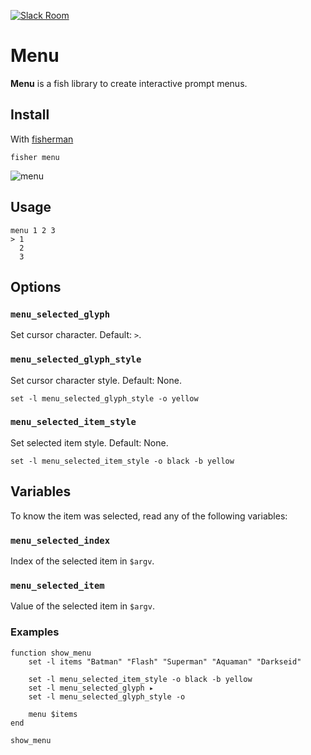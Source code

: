 [![Slack Room][slack-badge]][slack-link]

# Menu

**Menu** is a fish library to create interactive prompt menus.

## Install

With [fisherman]

```
fisher menu
```

![menu](https://cloud.githubusercontent.com/assets/8317250/14814942/8e172e96-0be3-11e6-86df-72e698c78919.gif)

## Usage

```
menu 1 2 3
> 1  
  2
  3
```

## Options

### `menu_selected_glyph`

Set cursor character. Default: `>`.

### `menu_selected_glyph_style`

Set cursor character style. Default: None.

```
set -l menu_selected_glyph_style -o yellow
```

### `menu_selected_item_style`

Set selected item style. Default: None.

```
set -l menu_selected_item_style -o black -b yellow
```

## Variables

To know the item was selected, read any of the following variables:

### `menu_selected_index`

Index of the selected item in `$argv`.

### `menu_selected_item`

Value of the selected item in `$argv`.

### Examples

```fish
function show_menu
    set -l items "Batman" "Flash" "Superman" "Aquaman" "Darkseid"

    set -l menu_selected_item_style -o black -b yellow
    set -l menu_selected_glyph ▸
    set -l menu_selected_glyph_style -o

    menu $items
end

show_menu
```


[slack-link]: https://fisherman-wharf.herokuapp.com
[slack-badge]: https://fisherman-wharf.herokuapp.com/badge.svg
[fisherman]: https://github.com/fisherman/fisherman
